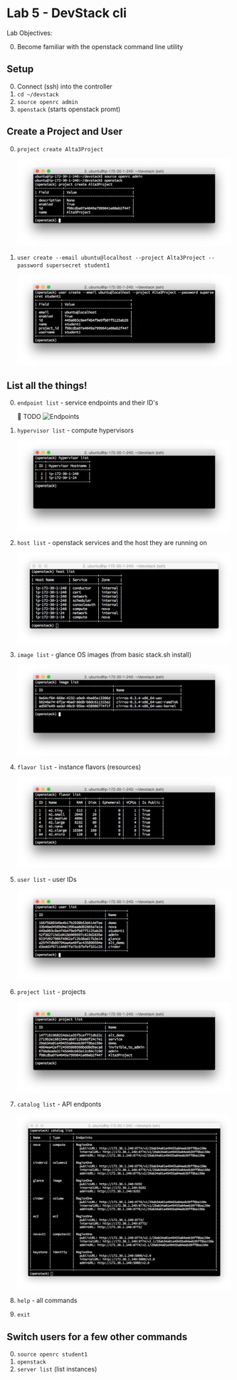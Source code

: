 # Lab 5 - DevStack cli 

  Lab Objectives:

  0. Become familiar with the openstack command line utility

## Setup

  0. Connect (ssh) into the controller
  0. `cd ~/devstack`
  0. `source openrc admin`
  0. `openstack` (starts openstack promt)

## Create a Project and User

  0. `project create Alta3Project`

     ![Create Project](img/os-project.png)

  0. `user create --email ubuntu@localhost --project Alta3Project --password supersecret student1`

     ![Create User](img/os-user.png)

## List all the things!

  0. `endpoint list` - service endpoints and their ID's
  
     :red_circle: TODO ![Endpoints](img/os-endpoint.png) 

  0. `hypervisor list` - compute hypervisors

     ![Hypervisors](img/os-hyperv.png) 

  0. `host list` - openstack services and the host they are running on

     ![Hosts](img/os-host.png) 

  0. `image list` - glance OS images (from basic stack.sh install)

     ![Images](img/os-image.png) 

  0. `flavor list` - instance flavors (resources)

     ![Flavor Flave](img/os-flavor.png) 

  0. `user list` - user IDs

     ![User IDs](img/os-user2.png) 

  0. `project list` - projects 

     ![Projects](img/os-projects.png) 

  0. `catalog list` - API endponts

     ![Catalog](img/os-catalog.png) 

  0. `help` - all commands
  0. `exit`


## Switch users for a few other commands

  0. `source openrc student1`
  0. `openstack`
  0. `server list` (list instances)


